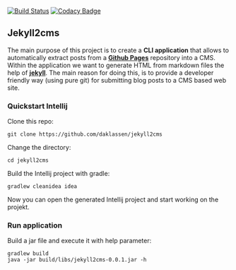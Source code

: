 [![Build Status](https://travis-ci.org/daklassen/jekyll2cms.svg?branch=master)](https://travis-ci.org/daklassen/jekyll2cms) [![Codacy Badge](https://api.codacy.com/project/badge/Grade/d754e6c1e994477db592068d28e383b7)](https://www.codacy.com/app/daklassen/jekyll2cms?utm_source=github.com&amp;utm_medium=referral&amp;utm_content=daklassen/jekyll2cms&amp;utm_campaign=Badge_Grade)

## Jekyll2cms 

The main purpose of this project is to create a **CLI application** that allows to automatically extract posts from a **[Github Pages](https://pages.github.com/)** repository into a CMS. Within the application we want to generate HTML from markdown files the help of [**jekyll**](https://jekyllrb.com/). The main reason for doing this, is to provide a developer friendly way (using pure git) for submitting blog posts to a CMS based web site.

### Quickstart Intellij

Clone this repo:
```
git clone https://github.com/daklassen/jekyll2cms
```
Change the directory:
```
cd jekyll2cms
```
Build the Intellij project with gradle:
```
gradlew cleanidea idea
```
Now you can open the generated Intellij project and start working on the projekt.

### Run application

Build a jar file and execute it with help parameter:
```
gradlew build
java -jar build/libs/jekyll2cms-0.0.1.jar -h
```
